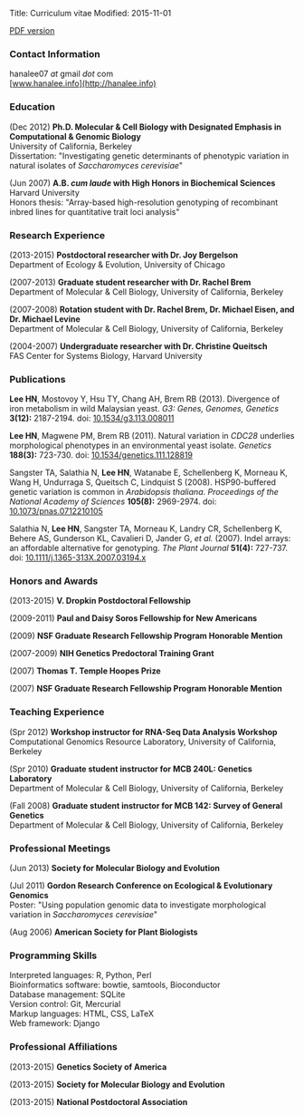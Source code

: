 Title: Curriculum vitae
Modified: 2015-11-01

[PDF version](../static/pdfs/cv.pdf)

### Contact Information ###

hanalee07 _at_ gmail _dot_ com <br />
[www.hanalee.info](http://hanalee.info)

### Education ###

(Dec 2012) **Ph.D. Molecular & Cell Biology with Designated Emphasis in
Computational & Genomic Biology**  
University of California, Berkeley  
Dissertation: "Investigating genetic determinants of phenotypic variation in
natural isolates of _Saccharomyces cerevisiae_"   

(Jun 2007) **A.B. _cum laude_ with High Honors in Biochemical Sciences**  
Harvard University  
Honors thesis: "Array-based high-resolution genotyping of recombinant
inbred lines for quantitative trait loci analysis"  

### Research Experience ###

(2013-2015) **Postdoctoral researcher with Dr. Joy Bergelson**    
Department of Ecology & Evolution, University of Chicago

(2007-2013) **Graduate student researcher with Dr. Rachel Brem**  
Department of Molecular  & Cell Biology, University of California, Berkeley  

(2007-2008) **Rotation student with Dr. Rachel Brem, Dr. Michael Eisen, and Dr.
Michael Levine**  
Department of Molecular  & Cell Biology, University of California, Berkeley  

(2004-2007) **Undergraduate researcher with Dr. Christine Queitsch**  
FAS Center for Systems Biology, Harvard University


### Publications ###

**Lee HN**, Mostovoy Y, Hsu TY, Chang AH, Brem RB (2013). Divergence of iron
metabolism in wild Malaysian yeast. _G3: Genes, Genomes, Genetics_
**3(12):** 2187-2194. doi: [10.1534/g3.113.008011](http://dx.doi.org/10.1534/g3.113.008011)

**Lee HN**, Magwene PM, Brem RB (2011). Natural variation in _CDC28_
underlies morphological phenotypes in an environmental yeast isolate.
_Genetics_ **188(3):** 723-730. doi:
[10.1534/genetics.111.128819](http://dx.doi.org/10.1534/genetics.111.128819)

Sangster TA, Salathia N, **Lee HN**, Watanabe E, Schellenberg K, Morneau K, Wang
H, Undurraga S, Queitsch C, Lindquist S (2008). HSP90-buffered genetic
variation is common in _Arabidopsis thaliana_. _Proceedings of the National
Academy of Sciences_ **105(8):** 2969-2974. doi:
[10.1073/pnas.0712210105](http://dx.doi.org/10.1073/pnas.0712210105)

Salathia N, **Lee HN**, Sangster TA, Morneau K, Landry CR, Schellenberg K,
Behere AS, Gunderson KL, Cavalieri D, Jander G, _et al._ (2007). Indel
arrays: an affordable alternative for genotyping. _The Plant Journal_
**51(4):** 727-737. doi: [10.1111/j.1365-313X.2007.03194.x](http://dx.doi.org/10.1111/j.1365-313X.2007.03194.x)

### Honors and Awards ###

(2013-2015) **V. Dropkin Postdoctoral Fellowship**

(2009-2011) **Paul and Daisy Soros Fellowship for New Americans**

(2009) **NSF Graduate Research Fellowship Program Honorable Mention**

(2007-2009) **NIH Genetics Predoctoral Training Grant**

(2007) **Thomas T. Temple Hoopes Prize**

(2007) **NSF Graduate Research Fellowship Program Honorable Mention**

### Teaching Experience ###

(Spr 2012) **Workshop instructor for RNA-Seq Data Analysis Workshop**  
Computational Genomics Resource Laboratory, University of California,
Berkeley

(Spr 2010) **Graduate student instructor for MCB 240L: Genetics Laboratory**  
Department of Molecular & Cell Biology, University of California, Berkeley

(Fall 2008) **Graduate student instructor for MCB 142: Survey of General
Genetics**  
Department of Molecular & Cell Biology, University of California, Berkeley

### Professional Meetings ###

(Jun 2013) **Society for Molecular Biology and Evolution**

(Jul 2011) **Gordon Research Conference on Ecological & Evolutionary
Genomics**  
Poster: "Using population genomic data to investigate morphological
variation in _Saccharomyces cerevisiae_"

(Aug 2006) **American Society for Plant Biologists**

### Programming Skills ###

Interpreted languages: R, Python, Perl  
Bioinformatics software: bowtie, samtools, Bioconductor  
Database management: SQLite  
Version control: Git, Mercurial  
Markup languages: HTML, CSS, LaTeX  
Web framework: Django  

### Professional Affiliations ###

(2013-2015) **Genetics Society of America**

(2013-2015) **Society for Molecular Biology and Evolution**

(2013-2015) **National Postdoctoral Association**
